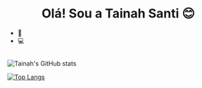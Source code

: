 <h1 align="center">Olá! Sou a Tainah Santi 😊</h1>


  - 🌱 
  - 💻 
##

![Tainah's GitHub stats](https://github-readme-stats.vercel.app/api?username=TainahSanti&show_icons=true&theme=radical)

[![Top Langs](https://github-readme-stats.vercel.app/api/top-langs/?username=TainahSanti&layout=compact&show_icons=true&theme=radical)](https://github.com/TainahSanti/github-readme-stats)

